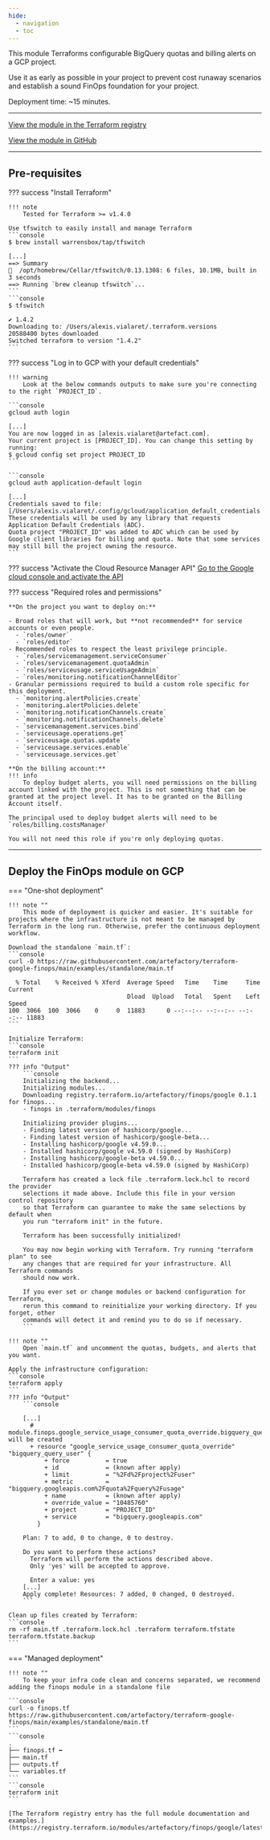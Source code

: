 ```yaml
---
hide:
  - navigation
  - toc
---
```


This module Terraforms configurable BigQuery quotas and billing alerts on a GCP project. 

Use it as early as possible in your project to prevent cost runaway scenarios and establish a sound FinOps foundation for your project.

Deployment time: ~15 minutes.

---
[View the module in the Terraform registry](https://registry.terraform.io/modules/artefactory/finops/google/latest)

[View the module in GitHub](https://github.com/artefactory/terraform-google-finops)

---
## Pre-requisites

??? success "Install Terraform"

    !!! note
        Tested for Terraform >= v1.4.0

    Use tfswitch to easily install and manage Terraform
    ```console
    $ brew install warrensbox/tap/tfswitch
    
    [...]
    ==> Summary
    🍺  /opt/homebrew/Cellar/tfswitch/0.13.1308: 6 files, 10.1MB, built in 3 seconds
    ==> Running `brew cleanup tfswitch`...
    ```
    ```console
    $ tfswitch
    
    ✔ 1.4.2
    Downloading to: /Users/alexis.vialaret/.terraform.versions
    20588400 bytes downloaded
    Switched terraform to version "1.4.2" 
    ```
  

??? success "Log in to GCP with your default credentials"

    !!! warning 
        Look at the below commands outputs to make sure you're connecting to the right `PROJECT_ID`.
  
    ```console
    gcloud auth login
    
    [...]
    You are now logged in as [alexis.vialaret@artefact.com].
    Your current project is [PROJECT_ID]. You can change this setting by running:
    $ gcloud config set project PROJECT_ID
    ```
    
    ```console
    gcloud auth application-default login

    [...]
    Credentials saved to file: [/Users/alexis.vialaret/.config/gcloud/application_default_credentials.json]
    These credentials will be used by any library that requests Application Default Credentials (ADC).
    Quota project "PROJECT_ID" was added to ADC which can be used by Google client libraries for billing and quota. Note that some services may still bill the project owning the resource.
    ```

??? success "Activate the Cloud Resource Manager API"
    [Go to the Google cloud console and activate the API](https://console.developers.google.com/apis/api/cloudresourcemanager.googleapis.com/overview)

??? success "Required roles and permissions"

    **On the project you want to deploy on:**
    
    - Broad roles that will work, but **not recommended** for service accounts or even people.
      - `roles/owner`
      - `roles/editor`
    - Recommended roles to respect the least privilege principle.
      - `roles/servicemanagement.serviceConsumer`
      - `roles/servicemanagement.quotaAdmin`
      - `roles/serviceusage.serviceUsageAdmin`
      - `roles/monitoring.notificationChannelEditor`
    - Granular permissions required to build a custom role specific for this deployment.
      - `monitoring.alertPolicies.create`
      - `monitoring.alertPolicies.delete`
      - `monitoring.notificationChannels.create`
      - `monitoring.notificationChannels.delete`
      - `servicemanagement.services.bind`
      - `serviceusage.operations.get`
      - `serviceusage.quotas.update`
      - `serviceusage.services.enable`
      - `serviceusage.services.get`
    
    **On the billing account:**
    !!! info
        To deploy budget alerts, you will need permissions on the billing account linked with the project. This is not something that can be granted at the project level. It has to be granted on the Billing Account itself.
    
    The principal used to deploy budget alerts will need to be `roles/billing.costsManager`
    
    You will not need this role if you're only deploying quotas.

---
## Deploy the FinOps module on GCP

=== "One-shot deployment"

    !!! note ""
        This mode of deployment is quicker and easier. It's suitable for projects where the infrastructure is not meant to be managed by Terraform in the long run. Otherwise, prefer the continuous deployment workflow.

    Download the standalone `main.tf`:
    ```console
    curl -O https://raw.githubusercontent.com/artefactory/terraform-google-finops/main/examples/standalone/main.tf 

      % Total    % Received % Xferd  Average Speed   Time    Time     Time  Current
                                     Dload  Upload   Total   Spent    Left  Speed
    100  3066  100  3066    0     0  11883      0 --:--:-- --:--:-- --:--:-- 11883
    ```
    
    Initialize Terraform:
    ```console
    terraform init
    ```
    ??? info "Output"
        ```console
        Initializing the backend...
        Initializing modules...
        Downloading registry.terraform.io/artefactory/finops/google 0.1.1 for finops...
        - finops in .terraform/modules/finops
        
        Initializing provider plugins...
        - Finding latest version of hashicorp/google...
        - Finding latest version of hashicorp/google-beta...
        - Installing hashicorp/google v4.59.0...
        - Installed hashicorp/google v4.59.0 (signed by HashiCorp)
        - Installing hashicorp/google-beta v4.59.0...
        - Installed hashicorp/google-beta v4.59.0 (signed by HashiCorp)
        
        Terraform has created a lock file .terraform.lock.hcl to record the provider
        selections it made above. Include this file in your version control repository
        so that Terraform can guarantee to make the same selections by default when
        you run "terraform init" in the future.
        
        Terraform has been successfully initialized!
        
        You may now begin working with Terraform. Try running "terraform plan" to see
        any changes that are required for your infrastructure. All Terraform commands
        should now work.
        
        If you ever set or change modules or backend configuration for Terraform,
        rerun this command to reinitialize your working directory. If you forget, other
        commands will detect it and remind you to do so if necessary.
        ```
    
    !!! note ""
        Open `main.tf` and uncomment the quotas, budgets, and alerts that you want.
    
    Apply the infrastructure configuration:
    ```console
    terraform apply
    ```
    ??? info "Output"
        ```console
    
        [...]
          # module.finops.google_service_usage_consumer_quota_override.bigquery_query_user will be created
          + resource "google_service_usage_consumer_quota_override" "bigquery_query_user" {
              + force          = true
              + id             = (known after apply)
              + limit          = "%2Fd%2Fproject%2Fuser"
              + metric         = "bigquery.googleapis.com%2Fquota%2Fquery%2Fusage"
              + name           = (known after apply)
              + override_value = "10485760"
              + project        = "PROJECT_ID"
              + service        = "bigquery.googleapis.com"
            }
        
        Plan: 7 to add, 0 to change, 0 to destroy.
        
        Do you want to perform these actions?
          Terraform will perform the actions described above.
          Only 'yes' will be accepted to approve.
        
          Enter a value: yes
        [...]
        Apply complete! Resources: 7 added, 0 changed, 0 destroyed.
        ```
    
    Clean up files created by Terraform:
    ```console
    rm -rf main.tf .terraform.lock.hcl .terraform terraform.tfstate terraform.tfstate.backup
    ```

=== "Managed deployment"
    
    !!! note ""
        To keep your infra code clean and concerns separated, we recommend adding the finops module in a standalone file
    
    ```console
    curl -o finops.tf https://raw.githubusercontent.com/artefactory/terraform-google-finops/main/examples/standalone/main.tf
    ```
    ```console
    .
    ├── finops.tf ⬅
    ├── main.tf
    ├── outputs.tf
    └── variables.tf
    ```
    ```console
    terraform init
    ```
    
    [The Terraform registry entry has the full module documentation and examples.](https://registry.terraform.io/modules/artefactory/finops/google/latest)